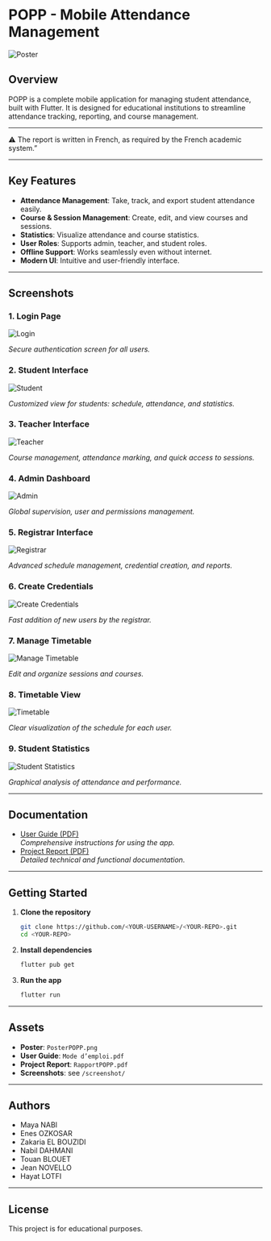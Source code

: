 # POPP - Mobile Attendance Management

![Poster](PosterPOPP.png)

## Overview
POPP is a complete mobile application for managing student attendance, built with Flutter. It is designed for educational institutions to streamline attendance tracking, reporting, and course management.

---

⚠️ The report is written in French, as required by the French academic system.”

---

## Key Features
- **Attendance Management**: Take, track, and export student attendance easily.
- **Course & Session Management**: Create, edit, and view courses and sessions.
- **Statistics**: Visualize attendance and course statistics.
- **User Roles**: Supports admin, teacher, and student roles.
- **Offline Support**: Works seamlessly even without internet.
- **Modern UI**: Intuitive and user-friendly interface.

---

## Screenshots

### 1. Login Page
![Login](screenshot/PageConnexion.png)

_Secure authentication screen for all users._

### 2. Student Interface
![Student](screenshot/InterfaceEtudiant.png)

_Customized view for students: schedule, attendance, and statistics._

### 3. Teacher Interface
![Teacher](screenshot/InterfaceEnseignant.png)

_Course management, attendance marking, and quick access to sessions._

### 4. Admin Dashboard
![Admin](screenshot/TableauDeBordAdmin.png)

_Global supervision, user and permissions management._

### 5. Registrar Interface
![Registrar](screenshot/InterfaceScolarité.png)

_Advanced schedule management, credential creation, and reports._

### 6. Create Credentials
![Create Credentials](screenshot/CreerIdentifiants.png)

_Fast addition of new users by the registrar._

### 7. Manage Timetable
![Manage Timetable](screenshot/GererEmploiDuTemps.png)

_Edit and organize sessions and courses._

### 8. Timetable View
![Timetable](screenshot/EmploiDuTemps.png)

_Clear visualization of the schedule for each user._

### 9. Student Statistics
![Student Statistics](screenshot/StatsEleVES.png)

_Graphical analysis of attendance and performance._

---

## Documentation
- [User Guide (PDF)](Mode%20d’emploi.pdf)  
  _Comprehensive instructions for using the app._
- [Project Report (PDF)](RapportPOPP.pdf)  
  _Detailed technical and functional documentation._

---

## Getting Started
1. **Clone the repository**
   ```bash
   git clone https://github.com/<YOUR-USERNAME>/<YOUR-REPO>.git
   cd <YOUR-REPO>
   ```
2. **Install dependencies**
   ```bash
   flutter pub get
   ```
3. **Run the app**
   ```bash
   flutter run
   ```

---

## Assets
- **Poster**: `PosterPOPP.png`
- **User Guide**: `Mode d’emploi.pdf`
- **Project Report**: `RapportPOPP.pdf`
- **Screenshots**: see `/screenshot/`

---

## Authors
- Maya NABI
- Enes OZKOSAR
- Zakaria EL BOUZIDI
- Nabil DAHMANI
- Touan BLOUET
- Jean NOVELLO
- Hayat LOTFI

---

## License
This project is for educational purposes.

